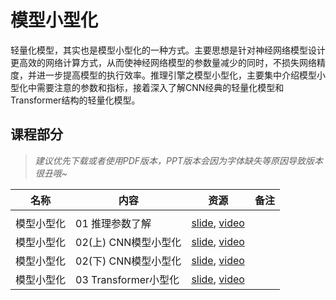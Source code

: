 # 模型小型化

轻量化模型，其实也是模型小型化的一种方式。主要思想是针对神经网络模型设计更高效的网络计算方式，从而使神经网络模型的参数量减少的同时，不损失网络精度，并进一步提高模型的执行效率。推理引擎之模型小型化，主要集中介绍模型小型化中需要注意的参数和指标，接着深入了解CNN经典的轻量化模型和Transformer结构的轻量化模型。

## 课程部分

> *建议优先下载或者使用PDF版本，PPT版本会因为字体缺失等原因导致版本很丑哦~*

| 名称    | 内容                | 资源                                                                                    | 备注  |
| ----- | ----------------- | ------------------------------------------------------------------------------------- | --- |
|       |                   |                                                                                       |     |
| 模型小型化 | 01 推理参数了解         | [slide](./01.introduction.pdf), [video](https://www.bilibili.com/video/BV1KW4y1G75J/) |     |
| 模型小型化 | 02(上) CNN模型小型化    | [slide](./02.cnn.pdf), [video](https://www.bilibili.com/video/BV1Y84y1b7xj/)          |     |
| 模型小型化 | 02(下) CNN模型小型化    | [slide](./02.cnn.pdf), [video](https://www.bilibili.com/video/BV1DK411k7qt/)          |     |
| 模型小型化 | 03 Transformer小型化 | [slide](./03.transform.pdf), [video](https://www.bilibili.com/video/BV19d4y1V7ou/)    |     |
